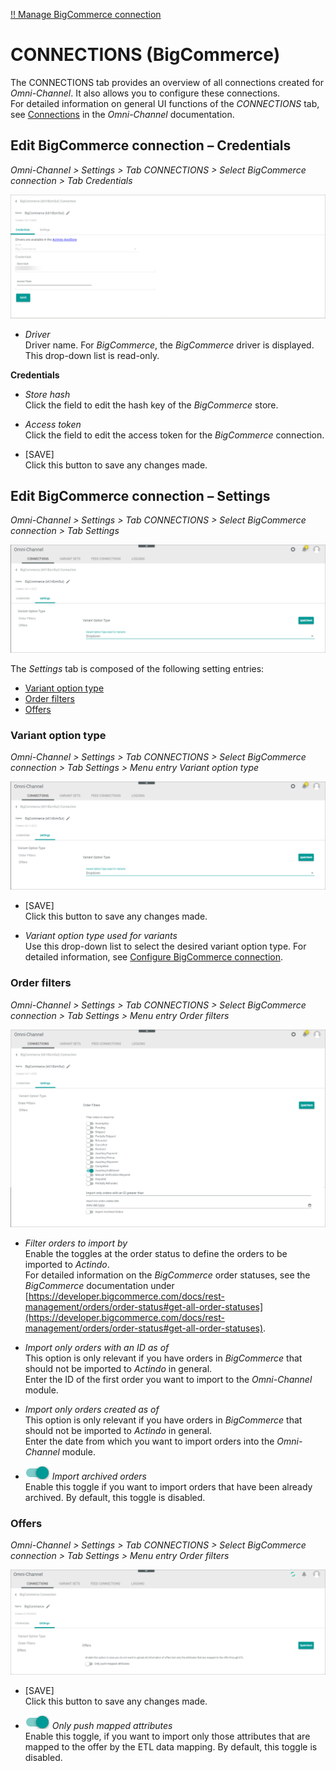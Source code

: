 [!! Manage BigCommerce connection](../Integration/01_ManageBigCommerceConnection.md)


# CONNECTIONS (BigCommerce)

The CONNECTIONS tab provides an overview of all connections created for *Omni-Channel*. It also allows you to configure these connections.   
For detailed information on general UI functions of the *CONNECTIONS* tab, see [Connections](../../Channels/UserInterface/07a_Connections.md) in the *Omni-Channel* documentation.



## Edit BigCommerce connection &ndash; Credentials

*Omni-Channel > Settings > Tab CONNECTIONS > Select BigCommerce connection > Tab Credentials*

![Edit BigCommerce credentials](../../Assets/Screenshots/Channels/Settings/Connections/BigCommerce/EditConnectionCredentials.png "[Edit BigCommerce credentials]")

- *Driver*  
    Driver name. For *BigCommerce*, the *BigCommerce* driver is displayed. This drop-down list is read-only.

**Credentials** 

- *Store hash*   
    Click the field to edit the hash key of the *BigCommerce* store.

- *Access token*   
    Click the field to edit the access token for the *BigCommerce* connection.

- [SAVE]  
    Click this button to save any changes made.



## Edit BigCommerce connection &ndash; Settings

*Omni-Channel > Settings > Tab CONNECTIONS > Select BigCommerce connection > Tab Settings*

![Edit BigCommerce settings](../../Assets/Screenshots/Channels/Settings/Connections/BigCommerce/VariantOptionType.png "[Edit BigCommerce settings]")

The *Settings* tab is composed of the following setting entries:
- [Variant option type](#variant-option-type)
- [Order filters](#order-filters)
- [Offers](#offers)


### Variant option type

*Omni-Channel > Settings > Tab CONNECTIONS > Select BigCommerce connection > Tab Settings > Menu entry Variant option type*

![Variant option type](../../Assets/Screenshots/Channels/Settings/Connections/BigCommerce/VariantOptionType.png "[Variant option type]")


- [SAVE]   
   Click this button to save any changes made.

- *Variant option type used for variants*   
   Use this drop-down list to select the desired variant option type. For detailed information, see [Configure BigCommerce connection](../Integration/01_ManageBigCommerceConnection.md#configure-bigcommerce-connection).



### Order filters

*Omni-Channel > Settings > Tab CONNECTIONS > Select BigCommerce connection > Tab Settings > Menu entry Order filters*

![Order filters](../../Assets/Screenshots/Channels/Settings/Connections/BigCommerce/OrderFilters.png "[Order filters]")

- *Filter orders to import by*   
   Enable the toggles at the order status to define the orders to be imported to *Actindo*.  
   For detailed information on the *BigCommerce* order statuses, see the *BigCommerce* documentation under [https://developer.bigcommerce.com/docs/rest-management/orders/order-status#get-all-order-statuses](https://developer.bigcommerce.com/docs/rest-management/orders/order-status#get-all-order-statuses).
   
- *Import only orders with an ID as of*   
   This option is only relevant if you have orders in *BigCommerce* that should not be imported to *Actindo* in general.   
   Enter the ID of the first order you want to import to the *Omni-Channel* module.
- *Import only orders created as of*   
   This option is only relevant if you have orders in *BigCommerce* that should not be imported to *Actindo* in general.    
   Enter the date from which you want to import orders into the *Omni-Channel* module.

- ![Toggle](../../Assets/Icons/Toggle.png "[Toggle]") *Import archived orders*    
   Enable this toggle if you want to import orders that have been already archived. By default, this toggle is disabled. 

### Offers

*Omni-Channel > Settings > Tab CONNECTIONS > Select BigCommerce connection > Tab Settings > Menu entry Order filters*

![Order filters](../../Assets/Screenshots/Channels/Settings/Connections/BigCommerce/OfferOption.png "[Order filters]")

- [SAVE]   
   Click this button to save any changes made.

- ![Toggle](../../Assets/Icons/Toggle.png "[Toggle]") *Only push mapped attributes*   
  Enable this toggle, if you want to import only those attributes that are mapped to the offer by the ETL data mapping. By default, this toggle is disabled.   
  